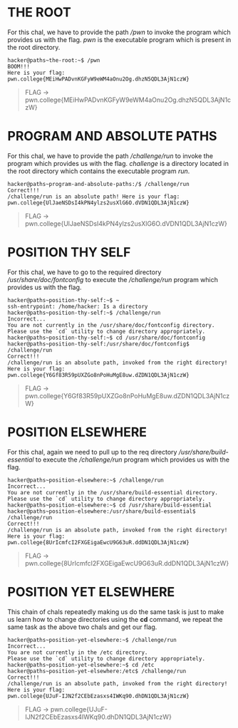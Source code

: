 # THE ROOT  
For this chal, we have to provide the path _/pwn_ to invoke the program which provides us with the flag. _pwn_ is the executable program which is present in the root directory.
```
hacker@paths~the-root:~$ /pwn
BOOM!!!
Here is your flag:
pwn.college{MEiHwPADvnKGFyW9eWM4aOnu2Og.dhzN5QDL3AjN1czW}

```
> FLAG -> pwn.college{MEiHwPADvnKGFyW9eWM4aOnu2Og.dhzN5QDL3AjN1czW}

# PROGRAM AND ABSOLUTE PATHS  
For this chal, we have to provide the path _/challenge/run_ to invoke the program which provides us with the flag. _challenge_ is a directory located in the root directory which contains the executable program _run_.
```
hacker@paths~program-and-absolute-paths:/$ /challenge/run
Correct!!!
/challenge/run is an absolute path! Here is your flag:
pwn.college{UlJaeNSDsI4kPN4ylzs2usXlG6O.dVDN1QDL3AjN1czW}

```
>FLAG -> pwn.college{UlJaeNSDsI4kPN4ylzs2usXlG6O.dVDN1QDL3AjN1czW}

# POSITION THY SELF  
For this chal, we have to go to the required directory _/usr/share/doc/fontconfig_ to execute the _/challenge/run_ program which provides us with the flag.
```
hacker@paths~position-thy-self:~$ ~
ssh-entrypoint: /home/hacker: Is a directory
hacker@paths~position-thy-self:~$ /challenge/run
Incorrect...
You are not currently in the /usr/share/doc/fontconfig directory.
Please use the `cd` utility to change directory appropriately.
hacker@paths~position-thy-self:~$ cd /usr/share/doc/fontconfig
hacker@paths~position-thy-self:/usr/share/doc/fontconfig$ /challenge/run
Correct!!!
/challenge/run is an absolute path, invoked from the right directory!
Here is your flag:
pwn.college{Y6Gf83R59pUXZGo8nPoHuMgE8uw.dZDN1QDL3AjN1czW}
```
> FLAG -> pwn.college{Y6Gf83R59pUXZGo8nPoHuMgE8uw.dZDN1QDL3AjN1czW}

# POSITION ELSEWHERE  
For this chal, again we need to pull up to the req directory _/usr/share/build-essential_  to execute the _/challenge/run_ program which provides us with the flag.
```
hacker@paths~position-elsewhere:~$ /challenge/run
Incorrect...
You are not currently in the /usr/share/build-essential directory.
Please use the `cd` utility to change directory appropriately.
hacker@paths~position-elsewhere:~$ cd /usr/share/build-essential
hacker@paths~position-elsewhere:/usr/share/build-essential$ /challenge/run
Correct!!!
/challenge/run is an absolute path, invoked from the right directory!
Here is your flag:
pwn.college{8UrIcmfcI2FXGEigaEwcU9G63uR.ddDN1QDL3AjN1czW}
```
> FLAG -> pwn.college{8UrIcmfcI2FXGEigaEwcU9G63uR.ddDN1QDL3AjN1czW}

# POSITION YET ELSEWHERE 
This chain of chals repeatedly making us do the same task is just to make us learn how to change directories using the **cd** command, we repeat the same task as the above two chals and get our flag.
```
hacker@paths~position-yet-elsewhere:~$ /challenge/run
Incorrect...
You are not currently in the /etc directory.
Please use the `cd` utility to change directory appropriately.
hacker@paths~position-yet-elsewhere:~$ cd /etc
hacker@paths~position-yet-elsewhere:/etc$ /challenge/run
Correct!!!
/challenge/run is an absolute path, invoked from the right directory!
Here is your flag:
pwn.college{UJuF-IJN2f2CEbEzasxs4IWKq90.dhDN1QDL3AjN1czW}
```
> FLAG -> pwn.college{UJuF-IJN2f2CEbEzasxs4IWKq90.dhDN1QDL3AjN1czW}


